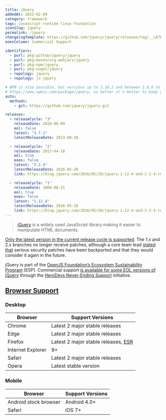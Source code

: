 ```yaml
---
title: jQuery
addedAt: 2022-02-09
category: framework
tags: javascript-runtime linux-foundation
iconSlug: jquery
permalink: /jquery
changelogTemplate: https://github.com/jquery/jquery/releases/tag/__LATEST__
eoesColumn: Commercial Support

identifiers:
  - purl: pkg:github/jquery/jquery
  - purl: pkg:maven/org.webjars/jquery
  - purl: pkg:npm/jquery
  - purl: pkg:nuget/jQuery
  - repology: jquery
  - repology: js-jquery

# NPM is also possible, but versions up to 1.10.2 and between 2.0.0 to 2.0.3 are not on
# https://www.npmjs.com/package/jquery, so better it's better to keep git.
auto:
  methods:
    - git: https://github.com/jquery/jquery.git

releases:
  - releaseCycle: "3"
    releaseDate: 2016-06-09
    eol: false
    latest: "3.7.1"
    latestReleaseDate: 2023-08-28

  - releaseCycle: "2"
    releaseDate: 2013-04-18
    eol: true
    eoes: false
    latest: "2.2.4"
    latestReleaseDate: 2016-05-20
    link: https://blog.jquery.com/2016/05/20/jquery-1-12-4-and-2-2-4-released/

  - releaseCycle: "1"
    releaseDate: 2006-08-31
    eol: true
    eoes: false
    latest: "1.12.4"
    latestReleaseDate: 2016-05-20
    link: https://blog.jquery.com/2016/05/20/jquery-1-12-4-and-2-2-4-released/
---
```


> [jQuery](https://jquery.com/) is a widely used JavaScript library making it easier to manipulate HTML documents.

[Only the latest version in the current release cycle is supported](https://github.com/jquery/jquery?tab=security-ov-file#supported-versions).
The 1.x and 2.x branches no longer receive patches,
although a core team lead [stated that](https://github.com/jquery/jquery/issues/5322#issuecomment-1719939675)
serious security patches have been backported and that they would consider it again in the future.

jQuery is part of the [OpenJS Foundation’s Ecosystem Sustainability Program](https://openjsf.org/ecosystem-sustainability-program) (ESP).
Commercial support [is available for some EOL versions of jQuery](https://jquery.com/support/#commercial-support)
through the [HeroDevs Never-Ending Support](https://www.herodevs.com/support/jquery-nes) initiative.

## [Browser Support](https://jquery.com/browser-support/)

### Desktop

| Browser           | Support Versions                                                                                |
| ----------------- | ----------------------------------------------------------------------------------------------- |
| Chrome            | Latest 2 major stable releases                                                                  |
| Edge              | Latest 2 major stable releases                                                                  |
| Firefox           | Latest 2 major stable releases, [ESR](https://support.mozilla.org/kb/firefox-esr-release-cycle) |
| Internet Explorer | 9+                                                                                              |
| Safari            | Latest 2 major stable releases                                                                  |
| Opera             | Latest stable version                                                                           |

### Mobile

| Browser               | Support Versions |
| --------------------- | ---------------- |
| Android stock browser | Android 4.0+     |
| Safari                | iOS 7+           |
